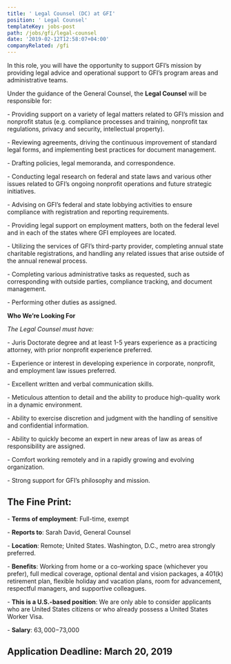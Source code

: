 ```yaml
---
title: ' Legal Counsel (DC) at GFI'
position: ' Legal Counsel'
templateKey: jobs-post
path: /jobs/gfi/legal-counsel
date: '2019-02-12T12:58:07+04:00'
companyRelated: /gfi
---
```

In this role, you will have the opportunity to support GFI’s mission by providing legal advice and operational support to GFI’s program areas and administrative teams. 

Under the guidance of the General Counsel, the **Legal Counsel** will be responsible for:

\- Providing support on a variety of legal matters related to GFI’s mission and nonprofit status (e.g. compliance processes and training, nonprofit tax regulations, privacy and security, intellectual property).

\- Reviewing agreements, driving the continuous improvement of standard legal forms, and implementing best practices for document management.

\- Drafting policies, legal memoranda, and correspondence.

\- Conducting legal research on federal and state laws and various other issues related to GFI’s ongoing nonprofit operations and future strategic initiatives.

\- Advising on GFI’s federal and state lobbying activities to ensure compliance with registration and reporting requirements.

\- Providing legal support on employment matters, both on the federal level and in each of the states where GFI employees are located.

\- Utilizing the services of GFI’s third-party provider, completing annual state charitable registrations, and handling any related issues that arise outside of the annual renewal process.

\- Completing various administrative tasks as requested, such as corresponding with outside parties, compliance tracking, and document management.

\- Performing other duties as assigned.



**Who We’re Looking For**

_The Legal Counsel must have:_

\- Juris Doctorate degree and at least 1-5 years experience as a practicing attorney, with prior nonprofit experience preferred.

\- Experience or interest in developing experience in corporate, nonprofit, and employment law issues preferred.

\- Excellent written and verbal communication skills.

\- Meticulous attention to detail and the ability to produce high-quality work in a dynamic environment.

\- Ability to exercise discretion and judgment with the handling of sensitive and confidential information.

\- Ability to quickly become an expert in new areas of law as areas of responsibility are assigned.

\- Comfort working remotely and in a rapidly growing and evolving organization.

\- Strong support for GFI’s philosophy and mission.



## The Fine Print:

\- **Terms of employment**: Full-time, exempt

\- **Reports to**: Sarah David, General Counsel

\- **Location**: Remote; United States. Washington, D.C., metro area strongly preferred.

\- **Benefits**: Working from home or a co-working space (whichever you prefer), full medical coverage, optional dental and vision packages, a 401(k) retirement plan, flexible holiday and vacation plans, room for advancement, respectful managers, and supportive colleagues.

\- **This is a U.S.-based position**: We are only able to consider applicants who are United States citizens or who already possess a United States Worker Visa. 

\- **Salary**: $63,000-$73,000 



## Application Deadline: March 20, 2019
